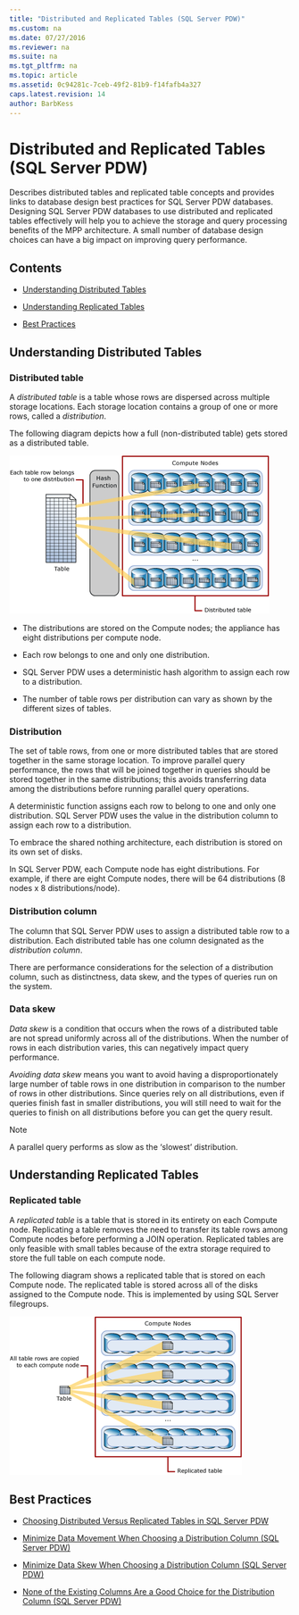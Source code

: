 ```yaml
---
title: "Distributed and Replicated Tables (SQL Server PDW)"
ms.custom: na
ms.date: 07/27/2016
ms.reviewer: na
ms.suite: na
ms.tgt_pltfrm: na
ms.topic: article
ms.assetid: 0c94281c-7ceb-49f2-81b9-f14fafb4a327
caps.latest.revision: 14
author: BarbKess
---
```

# Distributed and Replicated Tables (SQL Server PDW)
Describes distributed tables and replicated table concepts and provides links to database design best practices for SQL Server PDW databases. Designing SQL Server PDW databases to use distributed and replicated tables effectively will help you to achieve the storage and query processing benefits of the MPP architecture. A small number of database design choices can have a big impact on improving query performance.  
  
## Contents  
  
-   [Understanding Distributed Tables](#Distributed)  
  
-   [Understanding Replicated Tables](#Replicated)  
  
-   [Best Practices](#BestPractices)  
  
## <a name="Distributed"></a>Understanding Distributed Tables  
  
### Distributed table  
A *distributed table* is a table whose rows are dispersed across multiple storage locations. Each storage location contains a group of one or more rows, called a *distribution*.  
  
The following diagram depicts how a full (non-distributed table) gets stored as a distributed table.  
  
![Distributed Table](../sqlpdw/media/SQL_Server_ADW_DistributedTable.png "SQL_Server_ADW_DistributedTable")  
  
-   The distributions are stored on the Compute nodes; the appliance has eight distributions per compute node.  
  
-   Each row belongs to one and only one distribution.  
  
-   SQL Server PDW uses a deterministic hash algorithm to assign each row to a distribution.  
  
-   The number of table rows per distribution can vary as shown by the different sizes of tables.  
  
### Distribution  
The set of table rows, from one or more distributed tables that are stored together in the same storage location. To improve parallel query performance, the rows that will be joined together in queries should be stored together in the same distributions; this avoids transferring data among the distributions before running parallel query operations.  
  
A deterministic function assigns each row to belong to one and only one distribution. SQL Server PDW uses the value in the distribution column to assign each row to a distribution.  
  
To embrace the shared nothing architecture, each distribution is stored on its own set of disks.  
  
In SQL Server PDW, each Compute node has eight distributions. For example, if there are eight Compute nodes, there will be 64 distributions (8 nodes x 8 distributions/node).  
  
### Distribution column  
The column that SQL Server PDW uses to assign a distributed table row to a distribution. Each distributed table has one column designated as the *distribution column*.  
  
There are performance considerations for the selection of a distribution column, such as distinctness, data skew, and the types of queries run on the system.  
  
### Data skew  
*Data skew* is a condition that occurs when the rows of a distributed table are not spread uniformly across all of the distributions. When the number of rows in each distribution varies, this can negatively impact query performance.  
  
*Avoiding data skew* means you want to avoid having a disproportionately large number of table rows in one distribution in comparison to the number of rows in other distributions. Since queries rely on all distributions, even if queries finish fast in smaller distributions, you will still need to wait for the queries to finish on all distributions before you can get the query result.  
  
> [!NOTE]  
> A parallel query performs as slow as the ‘slowest’ distribution.  
  
## <a name="Replicated"></a>Understanding Replicated Tables  
  
### Replicated table  
A *replicated table* is a table that is stored in its entirety on each Compute node. Replicating a table removes the need to transfer its table rows among Compute nodes before performing a JOIN operation. Replicated tables are only feasible with small tables because of the extra storage required to store the full table on each compute node.  
  
The following diagram shows a replicated table that is stored on each Compute node. The replicated table is stored across all of the disks assigned to the Compute node. This is implemented by using SQL Server filegroups.  
  
![Replicated Table Stored on All Compute Nodes](../sqlpdw/media/SQL_Server_ADW_ReplicatedTable.png "SQL_Server_ADW_ReplicatedTable")  
  
## <a name="BestPractices"></a>Best Practices  
  
-   [Choosing Distributed Versus Replicated Tables in SQL Server PDW](http://go.microsoft.com/fwlink/?LinkId=247627)  
  
-   [Minimize Data Movement When Choosing a Distribution Column &#40;SQL Server PDW&#41;](../sqlpdw/minimize-data-movement-when-choosing-a-distribution-column-sql-server-pdw.md)  
  
-   [Minimize Data Skew When Choosing a Distribution Column &#40;SQL Server PDW&#41;](../sqlpdw/minimize-data-skew-when-choosing-a-distribution-column-sql-server-pdw.md)  
  
-   [None of the Existing Columns Are a Good Choice for the Distribution Column &#40;SQL Server PDW&#41;](../sqlpdw/none-of-the-existing-columns-are-a-good-choice-for-the-distribution-column-sql-server-pdw.md)  
  
